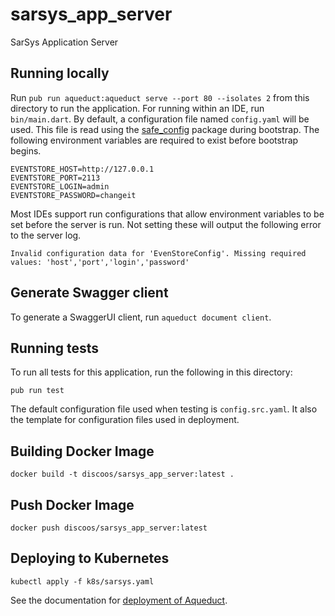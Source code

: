 # sarsys_app_server
SarSys Application Server

## Running locally

Run `pub run aqueduct:aqueduct serve --port 80 --isolates 2` from this directory to run the application. 
For running within an IDE, run `bin/main.dart`. By default, a configuration file named `config.yaml` 
will be used. This file is read using the [safe_config](https://pub.dev/packages/safe_config) package 
during bootstrap. The following environment variables are required to exist before bootstrap begins. 

```
EVENTSTORE_HOST=http://127.0.0.1
EVENTSTORE_PORT=2113
EVENTSTORE_LOGIN=admin
EVENTSTORE_PASSWORD=changeit
```

Most IDEs support run configurations that allow environment variables to be set before the server is run. 
Not setting these will output the following error to the server log.

```
Invalid configuration data for 'EvenStoreConfig'. Missing required values: 'host','port','login','password'
``` 

## Generate Swagger client

To generate a SwaggerUI client, run `aqueduct document client`.

## Running tests

To run all tests for this application, run the following in this directory:

```
pub run test
```

The default configuration file used when testing is `config.src.yaml`. It also the template for configuration files 
used in deployment.

## Building Docker Image

```
docker build -t discoos/sarsys_app_server:latest .
```

## Push Docker Image

```
docker push discoos/sarsys_app_server:latest
```

## Deploying to Kubernetes

```
kubectl apply -f k8s/sarsys.yaml
```

See the documentation for [deployment of Aqueduct](https://aqueduct.io/docs/deploy/).